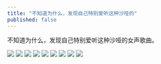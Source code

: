 ```yaml
---
title: "不知道为什么，发现自己特别爱听这种沙哑的"
published: false
---
```

不知道为什么，发现自己特别爱听这种沙哑的女声歌曲。

![](./1.jpg)
![](./2.jpg)
![](./3.jpg)
![](./4.jpg)
![](./5.jpg)
![](./6.jpg)
![](./7.jpg)
![](./8.jpg)
![](./9.jpg)
